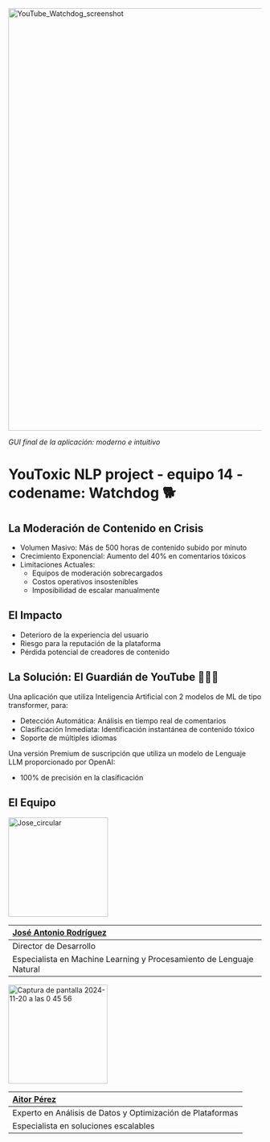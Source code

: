 <img width="841" alt="YouTube_Watchdog_screenshot" src="https://github.com/user-attachments/assets/9f0d60c3-aa9a-4ea5-bd74-463392c5325e">

*GUI final de la aplicación: moderno e intuitivo*

# YouToxic NLP project - equipo 14 - codename: Watchdog 🐕
## La Moderación de Contenido en Crisis
- Volumen Masivo: Más de 500 horas de contenido subido por minuto
- Crecimiento Exponencial: Aumento del 40% en comentarios tóxicos
- Limitaciones Actuales:
  * Equipos de moderación sobrecargados
  * Costos operativos insostenibles
  * Imposibilidad de escalar manualmente

## El Impacto
- Deterioro de la experiencia del usuario
- Riesgo para la reputación de la plataforma
- Pérdida potencial de creadores de contenido

## La Solución: El Guardián de YouTube 🕵🏻‍♂️
Una aplicación que utiliza Inteligencia Artificial con 2 modelos de ML de tipo transformer, para:
- Detección Automática: Análisis en tiempo real de comentarios
- Clasificación Inmediata: Identificación instantánea de contenido tóxico
- Soporte de múltiples idiomas

Una versión Premium de suscripción que utiliza un modelo de Lenguaje LLM proporcionado por OpenAI:
- 100% de precisión en la clasificación

## El Equipo
<img width="198" alt="Jose_circular" src="https://github.com/user-attachments/assets/e4459802-97f9-4757-a47b-28a554ad4815">

| [José Antonio Rodríguez](https://github.com/joserodr68) |
|:---|
|Director de Desarrollo|
|Especialista en Machine Learning y Procesamiento de Lenguaje Natural|

<img width="197" alt="Captura de pantalla 2024-11-20 a las 0 45 56" src="https://github.com/user-attachments/assets/7193fa1f-f1d3-450b-a8cb-1451f16df7be">

| [Aitor Pérez](https://github.com/aitorph7) |
|:---|
|Experto en Análisis de Datos y Optimización de Plataformas|
|Especialista en soluciones escalables|


